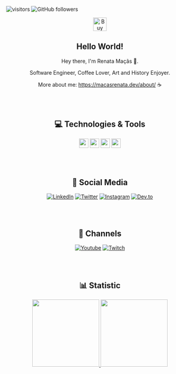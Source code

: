 
![visitors](https://visitor-badge.glitch.me/badge?page_id=macasrenata.visitor-badge)
![GitHub followers](https://img.shields.io/github/followers/macasrenata?style=social)

<p align='center'>
<a href='https://www.buymeacoffee.com/macasrenata' target='_blank'><img height='36' style='border:0px;height:36px;' src='https://www.buymeacoffee.com/assets/img/guidelines/download-assets-2.svg' border='0' alt='Buy Me a Coffee' /></a>
</p>

<div align="center">
 
## Hello World! 

<p align="center">

Hey there, I'm Renata Maçãs  🧙.

Software Engineer, Coffee Lover, Art and History Enjoyer. 


More about me: https://macasrenata.dev/about/ 
 ☕ 

</p>

</div>
</br>
</br>


<div align="center">

## 💻  Technologies & Tools 

<p align="center">

<img src="https://img.shields.io/badge/python-0089D6?logo=python&logoColor=white&style=for-the-badge" height="25"/>
<img src="https://img.shields.io/badge/javascript-%23F7DF1E.svg?&style=for-the-badge&logo=javascript&logoColor=black" height="25"/>
<img src="https://img.shields.io/badge/typescript%20-%23007ACC.svg?&style=for-the-badge&logo=typescript&logoColor=white" height="25"/>
<img src="https://img.shields.io/badge/Linux-FCC624?style=for-the-badge&logo=linux&logoColor=black" height="25"/>
<!--<img src="https://img.shields.io/badge/node.js%20-%2343853D.svg?&style=for-the-badge&logo=node.js&logoColor=white" height="25"/>
<img src="https://img.shields.io/badge/nestjs-E0234E?style=for-the-badge&logo=nestjs&logoColor=white" height="25"/>
<img src="https://img.shields.io/badge/express.js-%23404d59.svg?style=for-the-badge&logo=express&logoColor=%2361DAFB" height="25"/>
<img src="https://img.shields.io/badge/react%20-%2320232a.svg?&style=for-the-badge&logo=react&logoColor=%2361DAFB" height="25"/>
<img src="https://img.shields.io/badge/Next-black?style=for-the-badge&logo=next.js&logoColor=white" height="25"/> 
<img src="https://img.shields.io/badge/vuejs%20-%2335495e.svg?&style=for-the-badge&logo=vue.js&logoColor=%234FC08D" height="25"/>
<img src="https://img.shields.io/badge/nuxt.js-00C58E?style=for-the-badge&logo=nuxtdotjs&logoColor=white" height="25"/> 
<img src="https://img.shields.io/badge/Jest-C21325?style=for-the-badge&logo=jest&logoColor=white" height="25"/>
<img src="https://img.shields.io/badge/MongoDB-%234ea94b.svg?&style=for-the-badge&logo=mongodb&logoColor=white" height="25"/>
<img src="https://img.shields.io/badge/PostgreSQL-316192?style=for-the-badge&logo=postgresql&logoColor=white" height="25"/>
<img src="https://img.shields.io/badge/Microsoft%20Azure-0089D6?logo=microsoft-azure&logoColor=white&style=for-the-badge" height="25"/>
<img src="https://img.shields.io/badge/Amazon_AWS-FF9900?style=for-the-badge&logo=amazonaws&logoColor=white" height="25"/>
<img src="https://img.shields.io/badge/Google_Cloud-4285F4?style=for-the-badge&logo=google-cloud&logoColor=white" height="25"/>
<img src="https://img.shields.io/badge/Docker-2CA5E0?style=for-the-badge&logo=docker&logoColor=white" height="25"/>
<img src="https://img.shields.io/badge/Jenkins-D24939?style=for-the-badge&logo=Jenkins&logoColor=white" height="25"/>
<img src="https://img.shields.io/badge/kubernetes-326ce5.svg?&style=for-the-badge&logo=kubernetes&logoColor=white" height="25"/>
<img src="https://img.shields.io/badge/Rabbitmq-FF6600?style=for-the-badge&logo=rabbitmq&logoColor=white" height="25"/>
<img src="https://img.shields.io/badge/Apache%20Kafka-000?style=for-the-badge&logo=apachekafka" height="25"/>
<img src="https://img.shields.io/badge/Linux-FCC624?style=for-the-badge&logo=linux&logoColor=black" height="25"/>
<img src="https://img.shields.io/badge/GIT-E44C30?style=for-the-badge&logo=git&logoColor=white" height="25"/>
<img src="https://img.shields.io/badge/python-0089D6?logo=python&logoColor=white&style=for-the-badge" height="25"/>
<img src="https://img.shields.io/badge/django%20-%23007ACC.svg?&style=for-the-badge&logo=django&logoColor=white" height="25"/>-->

</p>
</div>
</br>
</br>

<div align="center">

## 👾 Social Media 

 
[![LinkedIn](https://img.shields.io/badge/linkedin-%230077B5.svg?&style=for-the-badge&logo=linkedin&logoColor=white)](https://www.linkedin.com/in/macasrenata/)
[![Twitter](https://img.shields.io/badge/twitter-%231DA1F2.svg?&style=for-the-badge&logo=twitter&logoColor=white)](https://twitter.com/macasrenata)
[![Instagram](https://img.shields.io/badge/Instagram-E4405F?style=for-the-badge&logo=instagram&logoColor=white)](https://www.instagram.com/macas.dev/)
[![Dev.to](https://img.shields.io/badge/dev.to-0A0A0A?style=for-the-badge&logo=devdotto&logoColor=white)](https://dev.to/macasrenata)

</div>
</br>
</br>

<div align="center">

## 🤖 Channels 

[![Youtube](https://img.shields.io/badge/youtube-%23FF0000.svg?&style=for-the-badge&logo=youtube&logoColor=white)](https://www.youtube.com/channel/@macasrenata)
[![Twitch](https://img.shields.io/badge/twitch-%239146FF.svg?&style=for-the-badge&logo=twitch&logoColor=white)](https://www.twitch.tv/macasrenata)


</div>
</br>
</br>

<div align="center">

## 📊 Statistic

<div >
 <a href="https://github.com/MacasRenata">
 <img loading="lazy" height="180em" src="https://github-readme-stats.vercel.app/api/top-langs/?username=MacasRenata&layout=compact&langs_count=7&theme=dracula"/>
 <img loading="lazy" height="180em" src="https://github-readme-stats.vercel.app/api?username=MacasRenata&show_icons=true&theme=dracula&include_all_commits=true&count_private=true"/>
</div>  


</div>


